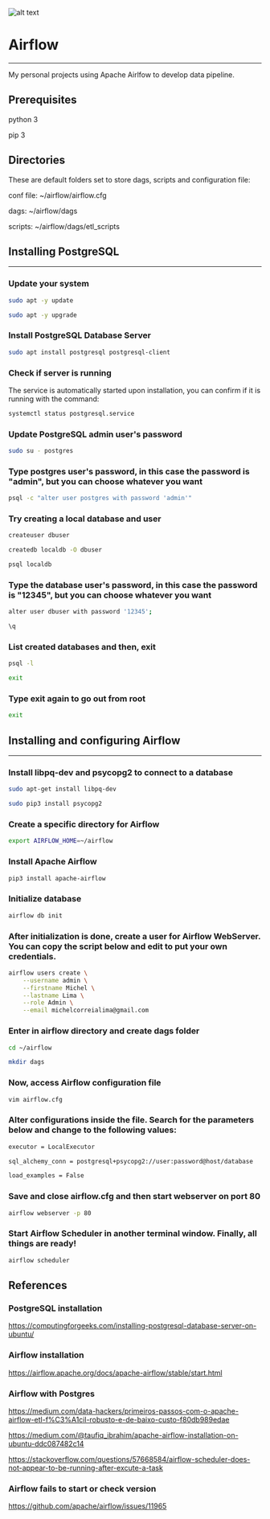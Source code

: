 ![alt text](https://miro.medium.com/max/7200/1*NNtzqHo1jW4bHowmkWn7uA.png)

# Airflow
---
My personal projects using Apache Airlfow to develop data pipeline.

## Prerequisites

python 3

pip 3

## Directories

These are default folders set to store dags, scripts and configuration file:

conf file: ~/airflow/airflow.cfg 

dags: ~/airflow/dags

scripts: ~/airflow/dags/etl_scripts

## Installing PostgreSQL
---

### Update your system

```bash
sudo apt -y update
```

```bash
sudo apt -y upgrade
```

### Install PostgreSQL Database Server

```bash
sudo apt install postgresql postgresql-client
```

### Check if server is running

The service is automatically started upon installation, you can confirm if it is running with the command:

```bash
systemctl status postgresql.service
```

### Update PostgreSQL admin user's password

```bash
sudo su - postgres
```

### Type postgres user's password, in this case the password is "admin", but you can choose whatever you want

```bash
psql -c "alter user postgres with password 'admin'"
```

### Try creating a local database and user

```bash
createuser dbuser
```

```bash
createdb localdb -O dbuser
```

```bash
psql localdb
```

### Type the database user's password, in this case the password is "12345", but you can choose whatever you want

```bash
alter user dbuser with password '12345';
```

```bash
\q
```

### List created databases and then, exit

```bash
psql -l
```

```bash
exit
```

### Type exit again to go out from root

```bash
exit
```

## Installing and configuring Airflow
---

### Install libpq-dev and psycopg2 to connect to a database

```bash
sudo apt-get install libpq-dev
```

```bash
sudo pip3 install psycopg2
```

### Create a specific directory for Airflow

```bash
export AIRFLOW_HOME=~/airflow
```

### Install Apache Airflow

```bash
pip3 install apache-airflow
```

### Initialize database

```bash
airflow db init
```

### After initialization is done, create a user for Airflow WebServer. You can copy the script below and edit to put your own credentials.

```bash
airflow users create \
    --username admin \
    --firstname Michel \
    --lastname Lima \
    --role Admin \
    --email michelcorreialima@gmail.com
```

### Enter in airflow directory and create dags folder

```bash
cd ~/airflow
```

```bash
mkdir dags
```

### Now, access Airflow configuration file

```bash
vim airflow.cfg
```

### Alter configurations inside the file. Search for the parameters below and change to the following values:

```bash
executor = LocalExecutor

sql_alchemy_conn = postgresql+psycopg2://user:password@host/database

load_examples = False
```

### Save and close airflow.cfg and then start webserver on port 80

```bash
airflow webserver -p 80
```

### Start Airflow Scheduler in another terminal window. Finally, all things are ready!

```bash
airflow scheduler
```

## References

### PostgreSQL installation

https://computingforgeeks.com/installing-postgresql-database-server-on-ubuntu/

### Airflow installation

https://airflow.apache.org/docs/apache-airflow/stable/start.html

### Airflow with Postgres

https://medium.com/data-hackers/primeiros-passos-com-o-apache-airflow-etl-f%C3%A1cil-robusto-e-de-baixo-custo-f80db989edae

https://medium.com/@taufiq_ibrahim/apache-airflow-installation-on-ubuntu-ddc087482c14

https://stackoverflow.com/questions/57668584/airflow-scheduler-does-not-appear-to-be-running-after-excute-a-task

### Airflow fails to start or check version

https://github.com/apache/airflow/issues/11965
